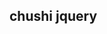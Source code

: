 
## chushi jquery

<script>
  $(function (){
    var $div1=$('div');
    var $div2=$('.box1');//class
    var $div3=$('#box2');//id
    console.log($div1);
    console.log($div2);
    console.log($div3);
  });
</script>